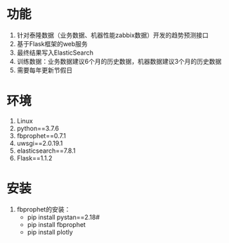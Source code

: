 # 功能
1. 针对泰隆数据（业务数据、机器性能zabbix数据）开发的趋势预测接口
2. 基于Flask框架的web服务
3. 最终结果写入ElasticSearch
4. 训练数据：业务数据建议6个月的历史数据，机器数据建议3个月的历史数据
5. 需要每年更新节假日

# 环境
1. Linux
2. python==3.7.6
3. fbprophet==0.7.1
4. uwsgi==2.0.19.1
5. elasticsearch==7.8.1
6. Flask==1.1.2

# 安装
1. fbprophet的安装：
   * pip install pystan==2.18#
   * pip install fbprophet
   * pip install plotly

